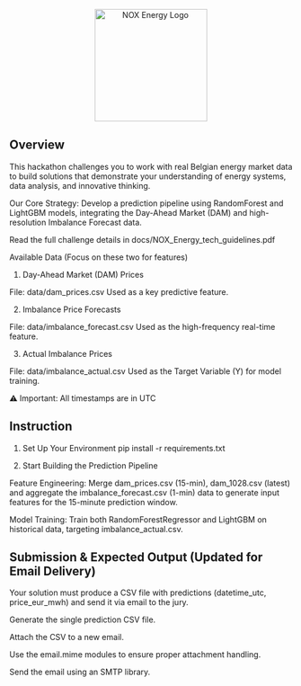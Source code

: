 <p align="center">
  <img src="docs/NOX_logo.png" alt="NOX Energy Logo" height="200">
</p>


## Overview
This hackathon challenges you to work with real Belgian energy market data to build solutions that demonstrate your understanding of energy systems, data analysis, and innovative thinking.

Our Core Strategy: Develop a prediction pipeline using RandomForest and LightGBM models, integrating the Day-Ahead Market (DAM) and high-resolution Imbalance Forecast data.

Read the full challenge details in docs/NOX_Energy_tech_guidelines.pdf

Available Data (Focus on these two for features)

1. Day-Ahead Market (DAM) Prices

File: data/dam_prices.csv
Used as a key predictive feature.

2. Imbalance Price Forecasts

File: data/imbalance_forecast.csv
Used as the high-frequency real-time feature.

3. Actual Imbalance Prices

File: data/imbalance_actual.csv
Used as the Target Variable (Y) for model training.

⚠️ Important: All timestamps are in UTC


## Instruction 
1. Set Up Your Environment
pip install -r requirements.txt

2. Start Building the Prediction Pipeline

Feature Engineering: Merge dam_prices.csv (15-min), dam_1028.csv (latest) and aggregate the imbalance_forecast.csv (1-min) data to generate input features for the 15-minute prediction window.

Model Training: Train both RandomForestRegressor and LightGBM on historical data, targeting imbalance_actual.csv.


## Submission & Expected Output (Updated for Email Delivery)

Your solution must produce a CSV file with predictions (datetime_utc, price_eur_mwh) and send it via email to the jury.

Generate the single prediction CSV file.

Attach the CSV to a new email.

Use the email.mime modules to ensure proper attachment handling.

Send the email using an SMTP library.

